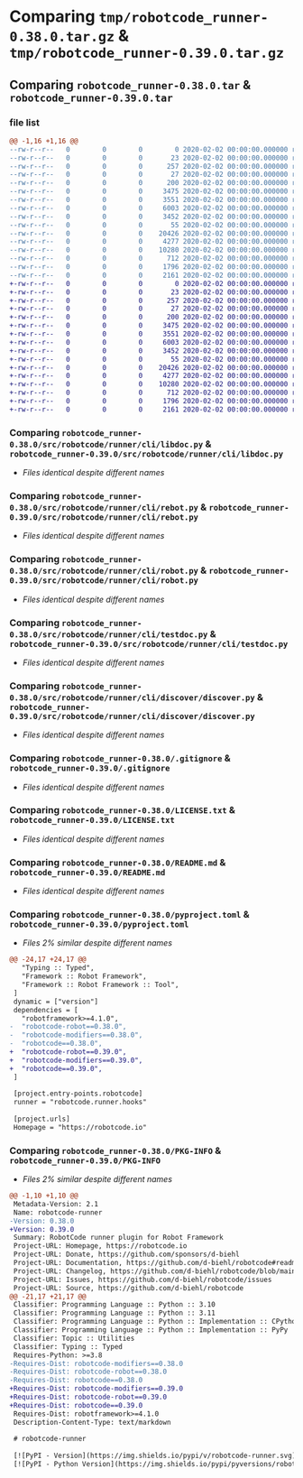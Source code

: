 # Comparing `tmp/robotcode_runner-0.38.0.tar.gz` & `tmp/robotcode_runner-0.39.0.tar.gz`

## Comparing `robotcode_runner-0.38.0.tar` & `robotcode_runner-0.39.0.tar`

### file list

```diff
@@ -1,16 +1,16 @@
--rw-r--r--   0        0        0        0 2020-02-02 00:00:00.000000 robotcode_runner-0.38.0/src/robotcode/runner/__init__.py
--rw-r--r--   0        0        0       23 2020-02-02 00:00:00.000000 robotcode_runner-0.38.0/src/robotcode/runner/__version__.py
--rw-r--r--   0        0        0      257 2020-02-02 00:00:00.000000 robotcode_runner-0.38.0/src/robotcode/runner/hooks.py
--rw-r--r--   0        0        0       27 2020-02-02 00:00:00.000000 robotcode_runner-0.38.0/src/robotcode/runner/py.typed
--rw-r--r--   0        0        0      200 2020-02-02 00:00:00.000000 robotcode_runner-0.38.0/src/robotcode/runner/cli/__init__.py
--rw-r--r--   0        0        0     3475 2020-02-02 00:00:00.000000 robotcode_runner-0.38.0/src/robotcode/runner/cli/libdoc.py
--rw-r--r--   0        0        0     3551 2020-02-02 00:00:00.000000 robotcode_runner-0.38.0/src/robotcode/runner/cli/rebot.py
--rw-r--r--   0        0        0     6003 2020-02-02 00:00:00.000000 robotcode_runner-0.38.0/src/robotcode/runner/cli/robot.py
--rw-r--r--   0        0        0     3452 2020-02-02 00:00:00.000000 robotcode_runner-0.38.0/src/robotcode/runner/cli/testdoc.py
--rw-r--r--   0        0        0       55 2020-02-02 00:00:00.000000 robotcode_runner-0.38.0/src/robotcode/runner/cli/discover/__init__.py
--rw-r--r--   0        0        0    20426 2020-02-02 00:00:00.000000 robotcode_runner-0.38.0/src/robotcode/runner/cli/discover/discover.py
--rw-r--r--   0        0        0     4277 2020-02-02 00:00:00.000000 robotcode_runner-0.38.0/.gitignore
--rw-r--r--   0        0        0    10280 2020-02-02 00:00:00.000000 robotcode_runner-0.38.0/LICENSE.txt
--rw-r--r--   0        0        0      712 2020-02-02 00:00:00.000000 robotcode_runner-0.38.0/README.md
--rw-r--r--   0        0        0     1796 2020-02-02 00:00:00.000000 robotcode_runner-0.38.0/pyproject.toml
--rw-r--r--   0        0        0     2161 2020-02-02 00:00:00.000000 robotcode_runner-0.38.0/PKG-INFO
+-rw-r--r--   0        0        0        0 2020-02-02 00:00:00.000000 robotcode_runner-0.39.0/src/robotcode/runner/__init__.py
+-rw-r--r--   0        0        0       23 2020-02-02 00:00:00.000000 robotcode_runner-0.39.0/src/robotcode/runner/__version__.py
+-rw-r--r--   0        0        0      257 2020-02-02 00:00:00.000000 robotcode_runner-0.39.0/src/robotcode/runner/hooks.py
+-rw-r--r--   0        0        0       27 2020-02-02 00:00:00.000000 robotcode_runner-0.39.0/src/robotcode/runner/py.typed
+-rw-r--r--   0        0        0      200 2020-02-02 00:00:00.000000 robotcode_runner-0.39.0/src/robotcode/runner/cli/__init__.py
+-rw-r--r--   0        0        0     3475 2020-02-02 00:00:00.000000 robotcode_runner-0.39.0/src/robotcode/runner/cli/libdoc.py
+-rw-r--r--   0        0        0     3551 2020-02-02 00:00:00.000000 robotcode_runner-0.39.0/src/robotcode/runner/cli/rebot.py
+-rw-r--r--   0        0        0     6003 2020-02-02 00:00:00.000000 robotcode_runner-0.39.0/src/robotcode/runner/cli/robot.py
+-rw-r--r--   0        0        0     3452 2020-02-02 00:00:00.000000 robotcode_runner-0.39.0/src/robotcode/runner/cli/testdoc.py
+-rw-r--r--   0        0        0       55 2020-02-02 00:00:00.000000 robotcode_runner-0.39.0/src/robotcode/runner/cli/discover/__init__.py
+-rw-r--r--   0        0        0    20426 2020-02-02 00:00:00.000000 robotcode_runner-0.39.0/src/robotcode/runner/cli/discover/discover.py
+-rw-r--r--   0        0        0     4277 2020-02-02 00:00:00.000000 robotcode_runner-0.39.0/.gitignore
+-rw-r--r--   0        0        0    10280 2020-02-02 00:00:00.000000 robotcode_runner-0.39.0/LICENSE.txt
+-rw-r--r--   0        0        0      712 2020-02-02 00:00:00.000000 robotcode_runner-0.39.0/README.md
+-rw-r--r--   0        0        0     1796 2020-02-02 00:00:00.000000 robotcode_runner-0.39.0/pyproject.toml
+-rw-r--r--   0        0        0     2161 2020-02-02 00:00:00.000000 robotcode_runner-0.39.0/PKG-INFO
```

### Comparing `robotcode_runner-0.38.0/src/robotcode/runner/cli/libdoc.py` & `robotcode_runner-0.39.0/src/robotcode/runner/cli/libdoc.py`

 * *Files identical despite different names*

### Comparing `robotcode_runner-0.38.0/src/robotcode/runner/cli/rebot.py` & `robotcode_runner-0.39.0/src/robotcode/runner/cli/rebot.py`

 * *Files identical despite different names*

### Comparing `robotcode_runner-0.38.0/src/robotcode/runner/cli/robot.py` & `robotcode_runner-0.39.0/src/robotcode/runner/cli/robot.py`

 * *Files identical despite different names*

### Comparing `robotcode_runner-0.38.0/src/robotcode/runner/cli/testdoc.py` & `robotcode_runner-0.39.0/src/robotcode/runner/cli/testdoc.py`

 * *Files identical despite different names*

### Comparing `robotcode_runner-0.38.0/src/robotcode/runner/cli/discover/discover.py` & `robotcode_runner-0.39.0/src/robotcode/runner/cli/discover/discover.py`

 * *Files identical despite different names*

### Comparing `robotcode_runner-0.38.0/.gitignore` & `robotcode_runner-0.39.0/.gitignore`

 * *Files identical despite different names*

### Comparing `robotcode_runner-0.38.0/LICENSE.txt` & `robotcode_runner-0.39.0/LICENSE.txt`

 * *Files identical despite different names*

### Comparing `robotcode_runner-0.38.0/README.md` & `robotcode_runner-0.39.0/README.md`

 * *Files identical despite different names*

### Comparing `robotcode_runner-0.38.0/pyproject.toml` & `robotcode_runner-0.39.0/pyproject.toml`

 * *Files 2% similar despite different names*

```diff
@@ -24,17 +24,17 @@
   "Typing :: Typed",
   "Framework :: Robot Framework",
   "Framework :: Robot Framework :: Tool",
 ]
 dynamic = ["version"]
 dependencies = [
   "robotframework>=4.1.0",
-  "robotcode-robot==0.38.0",
-  "robotcode-modifiers==0.38.0",
-  "robotcode==0.38.0",
+  "robotcode-robot==0.39.0",
+  "robotcode-modifiers==0.39.0",
+  "robotcode==0.39.0",
 ]
 
 [project.entry-points.robotcode]
 runner = "robotcode.runner.hooks"
 
 [project.urls]
 Homepage = "https://robotcode.io"
```

### Comparing `robotcode_runner-0.38.0/PKG-INFO` & `robotcode_runner-0.39.0/PKG-INFO`

 * *Files 2% similar despite different names*

```diff
@@ -1,10 +1,10 @@
 Metadata-Version: 2.1
 Name: robotcode-runner
-Version: 0.38.0
+Version: 0.39.0
 Summary: RobotCode runner plugin for Robot Framework
 Project-URL: Homepage, https://robotcode.io
 Project-URL: Donate, https://github.com/sponsors/d-biehl
 Project-URL: Documentation, https://github.com/d-biehl/robotcode#readme
 Project-URL: Changelog, https://github.com/d-biehl/robotcode/blob/main/CHANGELOG.md
 Project-URL: Issues, https://github.com/d-biehl/robotcode/issues
 Project-URL: Source, https://github.com/d-biehl/robotcode
@@ -21,17 +21,17 @@
 Classifier: Programming Language :: Python :: 3.10
 Classifier: Programming Language :: Python :: 3.11
 Classifier: Programming Language :: Python :: Implementation :: CPython
 Classifier: Programming Language :: Python :: Implementation :: PyPy
 Classifier: Topic :: Utilities
 Classifier: Typing :: Typed
 Requires-Python: >=3.8
-Requires-Dist: robotcode-modifiers==0.38.0
-Requires-Dist: robotcode-robot==0.38.0
-Requires-Dist: robotcode==0.38.0
+Requires-Dist: robotcode-modifiers==0.39.0
+Requires-Dist: robotcode-robot==0.39.0
+Requires-Dist: robotcode==0.39.0
 Requires-Dist: robotframework>=4.1.0
 Description-Content-Type: text/markdown
 
 # robotcode-runner
 
 [![PyPI - Version](https://img.shields.io/pypi/v/robotcode-runner.svg)](https://pypi.org/project/robotcode-runner)
 [![PyPI - Python Version](https://img.shields.io/pypi/pyversions/robotcode-runner.svg)](https://pypi.org/project/robotcode-runner)
```

